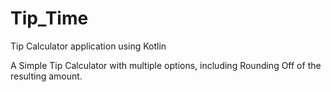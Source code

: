 # Tip_Time
Tip Calculator application using Kotlin

A Simple Tip Calculator with multiple options, including Rounding Off of the resulting amount.
